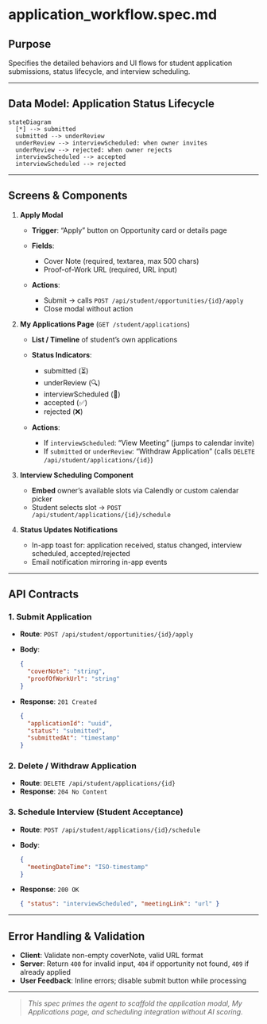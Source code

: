 # application\_workflow\.spec.md

## Purpose

Specifies the detailed behaviors and UI flows for student application submissions, status lifecycle, and interview scheduling.

---

## Data Model: Application Status Lifecycle

```mermaid
stateDiagram
  [*] --> submitted
  submitted --> underReview
  underReview --> interviewScheduled: when owner invites
  underReview --> rejected: when owner rejects
  interviewScheduled --> accepted
  interviewScheduled --> rejected
```

---

## Screens & Components

1. **Apply Modal**

   * **Trigger**: “Apply” button on Opportunity card or details page
   * **Fields**:

     * Cover Note (required, textarea, max 500 chars)
     * Proof-of-Work URL (required, URL input)
   * **Actions**:

     * Submit → calls `POST /api/student/opportunities/{id}/apply`
     * Close modal without action

2. **My Applications Page** (`GET /student/applications`)

   * **List / Timeline** of student’s own applications
   * **Status Indicators**:

     * submitted (⏳)
     * underReview (🔍)
     * interviewScheduled (📅)
     * accepted (✅)
     * rejected (❌)
   * **Actions**:

     * If `interviewScheduled`: “View Meeting” (jumps to calendar invite)
     * If `submitted` or `underReview`: “Withdraw Application” (calls `DELETE /api/student/applications/{id}`)

3. **Interview Scheduling Component**

   * **Embed** owner’s available slots via Calendly or custom calendar picker
   * Student selects slot → `POST /api/student/applications/{id}/schedule`

4. **Status Updates Notifications**

   * In-app toast for: application received, status changed, interview scheduled, accepted/rejected
   * Email notification mirroring in-app events

---

## API Contracts

### 1. Submit Application

* **Route**: `POST /api/student/opportunities/{id}/apply`
* **Body**:

  ```json
  {
    "coverNote": "string",
    "proofOfWorkUrl": "string"
  }
  ```
* **Response**: `201 Created`

  ```json
  {
    "applicationId": "uuid",
    "status": "submitted",
    "submittedAt": "timestamp"
  }
  ```

### 2. Delete / Withdraw Application

* **Route**: `DELETE /api/student/applications/{id}`
* **Response**: `204 No Content`

### 3. Schedule Interview (Student Acceptance)

* **Route**: `POST /api/student/applications/{id}/schedule`
* **Body**:

  ```json
  {
    "meetingDateTime": "ISO-timestamp"
  }
  ```
* **Response**: `200 OK`

  ```json
  { "status": "interviewScheduled", "meetingLink": "url" }
  ```

---

## Error Handling & Validation

* **Client**: Validate non-empty coverNote, valid URL format
* **Server**: Return `400` for invalid input, `404` if opportunity not found, `409` if already applied
* **User Feedback**: Inline errors; disable submit button while processing

---

> *This spec primes the agent to scaffold the application modal, My Applications page, and scheduling integration without AI scoring.*
